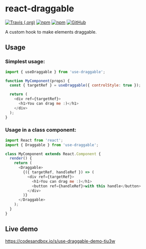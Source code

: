 # react-draggable

[![Travis (.org)](https://img.shields.io/travis/idanen/react-draggable)](https://travis-ci.org/idanen/react-draggable)
[![npm](https://img.shields.io/npm/v/use-draggable)](https://www.npmjs.com/package/use-draggable?activeTab=versions)
[![npm](https://img.shields.io/npm/dm/use-draggable)](https://www.npmjs.com/package/use-draggable)
[![GitHub](https://img.shields.io/github/license/idanen/react-draggable)](https://github.com/idanen/react-draggable/blob/master/LICENSE)

A custom hook to make elements draggable.

## Usage

### Simplest usage:

```javascript
import { useDraggable } from 'use-draggable';

function MyComponent(props) {
  const { targetRef } = useDraggable({ controlStyle: true });

  return (
    <div ref={targetRef}>
      <h1>You can drag me :)</h1>
    </div>
  );
}
```

### Usage in a class component:

```javascript
import React from 'react';
import { Draggable } from 'use-draggable';

class MyComponent extends React.Component {
  render() {
    return (
      <Draggable>
        {({ targetRef, handleRef }) => (
          <div ref={targetRef}>
            <h1>You can drag me :)</h1>
            <button ref={handleRef}>with this handle</button>
          </div>
        )}
      </Draggable>
    );
  }
}
```

## Live demo

https://codesandbox.io/s/use-draggable-demo-tiu3w
